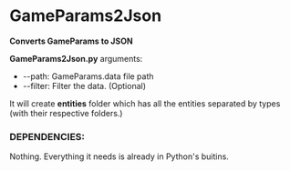 
# GameParams2Json  
  
**Converts GameParams to JSON**  
  
**GameParams2Json.py** arguments:

 - --path: GameParams.data file path
 - --filter: Filter the data. (Optional)

  
It will create **entities** folder which has all the entities separated by types (with their respective folders.)  
  
### DEPENDENCIES:  
  
 Nothing. Everything it needs is already in Python's buitins.